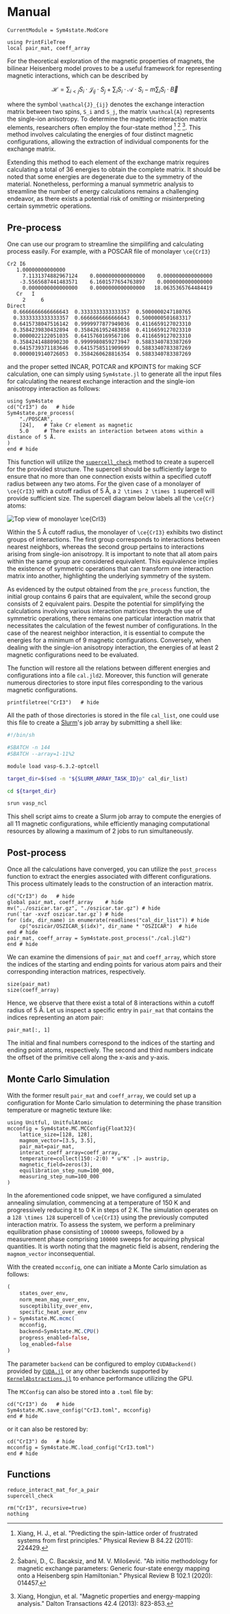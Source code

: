 # Manual

```@meta
CurrentModule = Sym4state.ModCore
```

```@setup pre_and_post
using PrintFileTree
local pair_mat, coeff_array
```

For the theoretical exploration of the magnetic properties of magnets, the bilinear Heisenberg model proves to be a useful framework for representing magnetic interactions, which can be described by

```math
\mathcal{H} = \sum_{i < j} S_i \cdot \mathcal{J}_{i j} \cdot S_j + \sum_{i} S_i \cdot \mathcal{A} \cdot S_i - m \sum_{i} S_i \cdot \vec{B}
```

where the symbol ``\mathcal{J}_{ij}`` denotes the exchange interaction matrix between two spins, ``S_i`` and ``S_j``, the matrix ``\mathcal{A}`` represents the single-ion anisotropy. To determine the magnetic interaction matrix elements, researchers often employ the four-state method [^1] [^2] [^3]. This method involves calculating the energies of four distinct magnetic configurations, allowing the extraction of individual components for the exchange matrix.

Extending this method to each element of the exchange matrix requires calculating a total of 36 energies to obtain the complete matrix. It should be noted that some energies are degenerate due to the symmetry of the material. Nonetheless, performing a manual symmetric analysis to streamline the number of energy calculations remains a challenging endeavor, as there exists a potential risk of omitting or misinterpreting certain symmetric operations.

## Pre-process

One can use our program to streamline the simpilifing and calculating process easily. For example, with a POSCAR file of monolayer ``\ce{CrI3}``

```raw
Cr2 I6                                  
   1.00000000000000     
     7.1131374882967124    0.0000000000000000    0.0000000000000000
    -3.5565687441483571    6.1601577654763897    0.0000000000000000
     0.0000000000000000    0.0000000000000000   18.0635365764484419
   Cr   I 
     2     6
Direct
  0.6666666666666643  0.3333333333333357  0.5000000247180765
  0.3333333333333357  0.6666666666666643  0.5000000501683317
  0.6415738047516142  0.9999977877949036  0.4116659127023310
  0.3584239830432894  0.3584261952483858  0.4116659127023310
  0.0000022122051035  0.6415760169567106  0.4116659127023310
  0.3584241488090230  0.9999980859273947  0.5883340783387269
  0.6415739371183646  0.6415758511909699  0.5883340783387269
  0.0000019140726053  0.3584260628816354  0.5883340783387269
```

and the proper setted INCAR, POTCAR and KPOINTS for making SCF calculation, one can simply using `Sym4state.jl` to generate all the input files for calculating the nearest exchange interaction and the single-ion anisotropy interaction as follows:

```@example pre_and_post
using Sym4state
cd("CrI3") do   # hide
Sym4state.pre_process(
    "./POSCAR",
    [24],   # Take Cr element as magnetic
    5.0     # There exists an interaction between atoms within a distance of 5 Å.
)
end # hide
```

This function will utilize the [`supercell_check`](@ref) method to create a supercell for the provided structure. The supercell should be sufficiently large to ensure that no more than one connection exists within a specified cutoff radius between any two atoms. For the given case of a monolayer of ``\ce{CrI3}`` with a cutoff radius of 5 Å, a ``2 \times 2 \times 1`` supercell will provide sufficient size. The supercell diagram below labels all the ``\ce{Cr}`` atoms:

![Top view of monolayer ``\ce{CrI3}``](figs/CONTCAR.webp)

Within the 5 Å cutoff radius, the monolayer of ``\ce{CrI3}`` exhibits two distinct groups of interactions. The first group corresponds to interactions between nearest neighbors, whereas the second group pertains to interactions arising from single-ion anisotropy. It is important to note that all atom pairs within the same group are considered equivalent. This equivalence implies the existence of symmetric operations that can transform one interaction matrix into another, highlighting the underlying symmetry of the system.

As evidenced by the output obtained from the `pre_process` function, the initial group contains 6 pairs that are equivalent, while the second group consists of 2 equivalent pairs. Despite the potential for simplifying the calculations involving various interaction matrices through the use of symmetric operations, there remains one particular interaction matrix that necessitates the calculation of the fewest number of configurations. In the case of the nearest neighbor interaction, it is essential to compute the energies for a minimum of 9 magnetic configurations. Conversely, when dealing with the single-ion anisotropy interaction, the energies of at least 2 magnetic configurations need to be evaluated.

The function will restore all the relations between different energies and configurations into a file `cal.jld2`. Moreover, this function will generate numerous directories to store input files corresponding to the various magnetic configurations.

```@example pre_and_post
printfiletree("CrI3")   # hide
```

All the path of those directories is stored in the file `cal_list`, one could use this file to create a [Slurm](https://slurm.schedmd.com/)'s job array by submitting a shell like:

```bash
#!/bin/sh

#SBATCH -n 144
#SBATCH --array=1-11%2

module load vasp-6.3.2-optcell

target_dir=$(sed -n "${SLURM_ARRAY_TASK_ID}p" cal_dir_list)

cd ${target_dir}

srun vasp_ncl
```

This shell script aims to create a Slurm job array to compute the energies of all 11 magnetic configurations, while efficiently managing computational resources by allowing a maximum of 2 jobs to run simultaneously.

## Post-process

Once all the calculations have converged, you can utilize the `post_process` function to extract the energies associated with different configurations. This process ultimately leads to the construction of an interaction matrix.

```@example pre_and_post
cd("CrI3") do   # hide
global pair_mat, coeff_array    # hide
mv("../oszicar.tar.gz", "./oszicar.tar.gz") # hide
run(`tar -xvzf oszicar.tar.gz`) # hide
for (idx, dir_name) in enumerate(readlines("cal_dir_list")) # hide
    cp("oszicar/OSZICAR_$(idx)", dir_name * "OSZICAR")  # hide
end # hide
pair_mat, coeff_array = Sym4state.post_process("./cal.jld2")
end # hide
```

We can examine the dimensions of `pair_mat` and `coeff_array`, which store the indices of the starting and ending points for various atom pairs and their corresponding interaction matrices, respectively.

```@repl pre_and_post
size(pair_mat)
size(coeff_array)
```

Hence, we observe that there exist a total of 8 interactions within a cutoff radius of 5 Å. Let us inspect a specific entry in `pair_mat` that contains the indices representing an atom pair:

```@repl pre_and_post
pair_mat[:, 1]
```

The initial and final numbers correspond to the indices of the starting and ending point atoms, respectively. The second and third numbers indicate the offset of the primitive cell along the x-axis and y-axis.

## Monte Carlo Simulation

With the former result `pair_mat` and `coeff_array`, we could set up a configuration for Monte Carlo simulation to determining the phase transition temperature or magnetic texture like:

```@repl pre_and_post
using Unitful, UnitfulAtomic
mcconfig = Sym4state.MC.MCConfig{Float32}(
    lattice_size=[128, 128],
    magmom_vector=[3.5, 3.5],
    pair_mat=pair_mat,
    interact_coeff_array=coeff_array,
    temperature=collect(150:-2:0) * u"K" .|> austrip,
    magnetic_field=zeros(3),
    equilibration_step_num=100_000,
    measuring_step_num=100_000
)
```

In the aforementioned code snippet, we have configured a simulated annealing simulation, commencing at a temperature of 150 K and progressively reducing it to 0 K in steps of 2 K. The simulation operates on a ``128 \times 128`` supercell of ``\ce{CrI3}`` using the previously computed interaction matrix. To assess the system, we perform a preliminary equilibration phase consisting of ``100000`` sweeps, followed by a measurement phase comprising ``100000`` sweeps for acquiring physical quantities. It is worth noting that the magnetic field is absent, rendering the `magmom_vector` inconsequential.

With the created `mcconfig`, one can initiate a Monte Carlo simulation as follows:

```julia
(
    states_over_env,
    norm_mean_mag_over_env,
    susceptibility_over_env,
    specific_heat_over_env
) = Sym4state.MC.mcmc(
    mcconfig,
    backend=Sym4state.MC.CPU()
    progress_enabled=false,
    log_enabled=false
)
```

The parameter `backend` can be configured to employ `CUDABackend()` provided by [`CUDA.jl`](https://github.com/JuliaGPU/CUDA.jl) or any other backends supported by [`KernelAbstractions.jl`](https://github.com/JuliaGPU/KernelAbstractions.jl) to enhance performance utilizing the GPU.

The `MCConfig` can also be stored into a `.toml` file by:

```@example pre_and_post
cd("CrI3") do   # hide
Sym4state.MC.save_config("CrI3.toml", mcconfig)
end # hide
```

or it can also be restored by:

```@example pre_and_post
cd("CrI3") do   # hide
mcconfig = Sym4state.MC.load_config("CrI3.toml")
end # hide
```

## Functions

```@docs
reduce_interact_mat_for_a_pair
supercell_check
```

```@eval
rm("CrI3", recursive=true)
nothing
```

[^1]: Xiang, H. J., et al. "Predicting the spin-lattice order of frustrated systems from first principles." Physical Review B 84.22 (2011): 224429.
[^2]: Šabani, D., C. Bacaksiz, and M. V. Milošević. "Ab initio methodology for magnetic exchange parameters: Generic four-state energy mapping onto a Heisenberg spin Hamiltonian." Physical Review B 102.1 (2020): 014457.
[^3]: Xiang, Hongjun, et al. "Magnetic properties and energy-mapping analysis." Dalton Transactions 42.4 (2013): 823-853.

